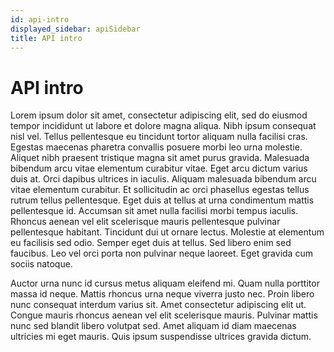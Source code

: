 ```yaml
---
id: api-intro
displayed_sidebar: apiSidebar
title: API intro
---
```


# API intro

Lorem ipsum dolor sit amet, consectetur adipiscing elit, sed do eiusmod tempor incididunt ut labore et dolore magna aliqua. Nibh ipsum consequat nisl vel. Tellus pellentesque eu tincidunt tortor aliquam nulla facilisi cras. Egestas maecenas pharetra convallis posuere morbi leo urna molestie. Aliquet nibh praesent tristique magna sit amet purus gravida. Malesuada bibendum arcu vitae elementum curabitur vitae. Eget arcu dictum varius duis at. Orci dapibus ultrices in iaculis. Aliquam malesuada bibendum arcu vitae elementum curabitur. Et sollicitudin ac orci phasellus egestas tellus rutrum tellus pellentesque. Eget duis at tellus at urna condimentum mattis pellentesque id. Accumsan sit amet nulla facilisi morbi tempus iaculis. Rhoncus aenean vel elit scelerisque mauris pellentesque pulvinar pellentesque habitant. Tincidunt dui ut ornare lectus. Molestie at elementum eu facilisis sed odio. Semper eget duis at tellus. Sed libero enim sed faucibus. Leo vel orci porta non pulvinar neque laoreet. Eget gravida cum sociis natoque.

Auctor urna nunc id cursus metus aliquam eleifend mi. Quam nulla porttitor massa id neque. Mattis rhoncus urna neque viverra justo nec. Proin libero nunc consequat interdum varius sit. Amet consectetur adipiscing elit ut. Congue mauris rhoncus aenean vel elit scelerisque mauris. Pulvinar mattis nunc sed blandit libero volutpat sed. Amet aliquam id diam maecenas ultricies mi eget mauris. Quis ipsum suspendisse ultrices gravida dictum.